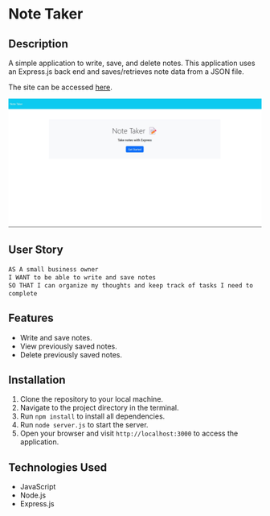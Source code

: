 # Note Taker

## Description
A simple application to write, save, and delete notes. This application uses an Express.js back end and saves/retrieves note data from a JSON file.

The site can be accessed [here](https://secret-mesa-81373-68f8998a8913.herokuapp.com/notest).

![Note-Taker](./public/assets/img/Website-Screenshot.jpg)

## User Story
```
AS A small business owner
I WANT to be able to write and save notes
SO THAT I can organize my thoughts and keep track of tasks I need to complete
```

## Features

- Write and save notes.
- View previously saved notes.
- Delete previously saved notes.

## Installation

1. Clone the repository to your local machine.
2. Navigate to the project directory in the terminal.
3. Run `npm install` to install all dependencies.
4. Run `node server.js` to start the server.
5. Open your browser and visit `http://localhost:3000` to access the application.

## Technologies Used

- JavaScript
- Node.js
- Express.js
